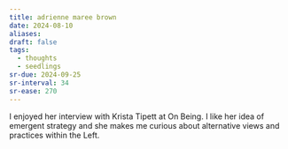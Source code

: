 ```yaml
---
title: adrienne maree brown
date: 2024-08-10
aliases: 
draft: false
tags:
  - thoughts
  - seedlings
sr-due: 2024-09-25
sr-interval: 34
sr-ease: 270
---
```

I enjoyed her interview with Krista Tipett at On Being. I like her idea of emergent strategy and she makes me curious about alternative views and practices within the Left.